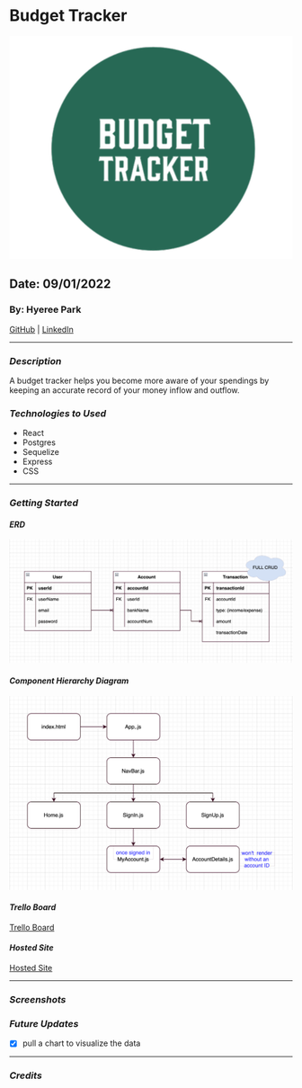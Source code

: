 # Budget Tracker
![](/img/logo.png)

## Date: 09/01/2022

### By: Hyeree Park

[GitHub](https://github.com/Hp2240) | [LinkedIn](https://www.linkedin.com/in/hyeree-park94/)

---

### **_Description_**
A budget tracker helps you become more aware of your spendings by keeping an accurate record of your money inflow and outflow. 

### **_Technologies to Used_**
- React
- Postgres
- Sequelize
- Express
- CSS
---

### **_Getting Started_**
#### **_ERD_**
![ERD](/img/ERD.png)
#### **_Component Hierarchy Diagram_**
![Component Hierarchy Diagram](/img/CHD.png)
#### **_Trello Board_**
[Trello Board](https://trello.com/b/xLKxseCN/ga-project-4)
#### **_Hosted Site_**
[Hosted Site]()

---

### **_Screenshots_**


### **_Future Updates_**
- [x] pull a chart to visualize the data
---

### **_Credits_**